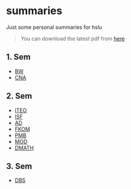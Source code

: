 # summaries
Just some personal summaries for hslu

> You can download the latest pdf from [here](https://github.com/chefe/summaries/releases)

## 1. Sem
* [BW](bw)
* [CNA](cna)

## 2. Sem
* [ITEO](iteo)
* [ISF](isf)
* [AD](ad)
* [FKOM](fkom)
* [PMB](pmb)
* [MOD](pmb)
* [DMATH](https://github.com/hslu-students/dmath)

## 3. Sem
* [DBS](dbs)
